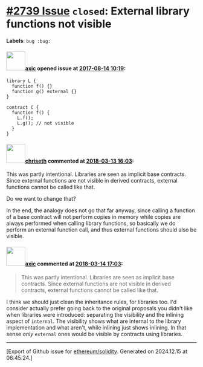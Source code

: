 # [\#2739 Issue](https://github.com/ethereum/solidity/issues/2739) `closed`: External library functions not visible
**Labels**: `bug :bug:`


#### <img src="https://avatars.githubusercontent.com/u/20340?v=4" width="50">[axic](https://github.com/axic) opened issue at [2017-08-14 10:19](https://github.com/ethereum/solidity/issues/2739):

```
library L {
  function f() {}
  function g() external {}
}

contract C {
  function f() {
    L.f();
    L.g(); // not visible
  }
}
```

#### <img src="https://avatars.githubusercontent.com/u/9073706?v=4" width="50">[chriseth](https://github.com/chriseth) commented at [2018-03-13 16:03](https://github.com/ethereum/solidity/issues/2739#issuecomment-372719539):

This was partly intentional. Libraries are seen as implicit base contracts. Since external functions are not visible in derived contracts, external functions cannot be called like that.

Do we want to change that?

In the end, the analogy does not go that far anyway, since calling a function of a base contract will not perform copies in memory while copies are always performed when calling library functions, so basically we do perform an external function call, and thus external functions should also be visible.

#### <img src="https://avatars.githubusercontent.com/u/20340?v=4" width="50">[axic](https://github.com/axic) commented at [2018-03-14 17:03](https://github.com/ethereum/solidity/issues/2739#issuecomment-373098823):

> This was partly intentional. Libraries are seen as implicit base contracts. Since external functions are not visible in derived contracts, external functions cannot be called like that.

I think we should just clean the inheritance rules, for libraries too. I'd consider actually prefer going back to the original proposals you didn't like when libraries were introduced: separating the visibility and the inlining aspect of `internal`. The visibility shows what are internal to the library implementation and what aren't, while inlining just shows inlining. In that sense *only* `external` ones would be visible by contracts using libraries.


-------------------------------------------------------------------------------



[Export of Github issue for [ethereum/solidity](https://github.com/ethereum/solidity). Generated on 2024.12.15 at 06:45:24.]
